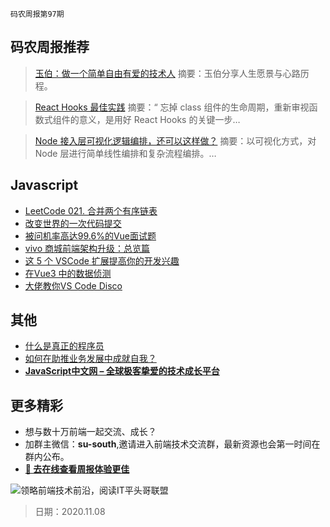 `码农周报第97期`

## 码农周报推荐

> [玉伯：做一个简单自由有爱的技术人](https://segmentfault.com/a/1190000022676508)
> 摘要：玉伯分享人生愿景与心路历程。


> [React Hooks 最佳实践](https://juejin.im/post/5ec7372cf265da76de5cd0c9)
> 摘要：“ 忘掉 class 组件的生命周期，重新审视函数式组件的意义，是用好 React Hooks 的关键一步…

> [Node 接入层可视化逻辑编排，还可以这样做？](https://www.yuque.com/artist/blog/pfmogu)
> 摘要：以可视化方式，对 Node 层进行简单线性编排和复杂流程编排。…




## Javascript

- [LeetCode 021. 合并两个有序链表](https://www.javascriptc.com/4381.html)
- [改变世界的一次代码提交](https://hutusi.com/articles/the-greatest-git-commit)
- [被问机率高达99.6%的Vue面试题](https://www.javascriptc.com/2550.html)
- [vivo 商城前端架构升级：总览篇](https://mp.weixin.qq.com/s/vD9yvYNaxTQBLABik6aqNg)
- [这 5 个 VSCode 扩展提高你的开发兴趣](https://www.javascriptc.com/4054.html)
- [在Vue3 中的数据侦测](https://www.javascriptc.com/4154.html)
- [大佬教你VS Code Disco](https://www.javascriptc.com/4271.html)


## 其他

- [什么是真正的程序员](https://mp.weixin.qq.com/s/5W7EQoiT9f8MlGUjJTn4_w)
- [如何在助推业务发展中成就自我？](https://mp.weixin.qq.com/s/OYl8xOyzNScgEzJoYWtHZg)
- **[JavaScript中文网 – 全球极客挚爱的技术成长平台](https://www.javascriptc.com/special/leetcode)**


## 更多精彩

- 想与数十万前端一起交流、成长？
- 加群主微信：**su-south**,邀请进入前端技术交流群，最新资源也会第一时间在群内公布。
- **[:lollipop: 去在线查看周报体验更佳](https://www.javascriptc.com/category/javascript-weekly)**

![领略前端技术前沿，阅读IT平头哥联盟](https://user-images.githubusercontent.com/18324563/70633966-608b2980-1c6c-11ea-8123-34f1fd13484e.png)

> 日期：2020.11.08
